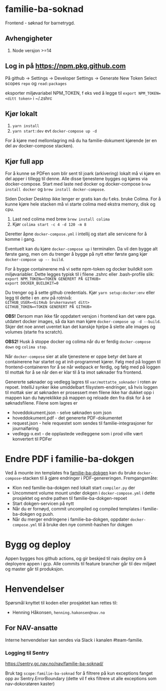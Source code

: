 # familie-ba-soknad

Frontend - søknad for barnetrygd.

## Avhengigheter
1. Node versjon >=14


## Log in på https://npm.pkg.github.com
På github -> Settings -> Developer Settings -> Generate New Token
Select scopes `repo` og `read:packages`

eksporter miljøvariabel NPM_TOKEN, f eks ved å legge til 
`export NPM_TOKEN=<ditt token>` i ~/.zshrc

## Kjør lokalt

1. `yarn install`
2. `yarn start:dev` evt `docker-compose up -d`

For å kjøre med mellomlagring må du ha familie-dokument kjørende (er en del av docker-compose stacken). 

## Kjør full app
For å kunne se PDFen som blir sent til joark (arkivering) lokalt må vi kjøre en del apper i tillegg til denne.
Alle disse tjenestene bygges og kjøres via docker-compose. Start med laste ned docker og docker-compose `brew install docker` og `brew install docker-compose`. 

Siden Docker Desktop ikke lenger er gratis kan du f.eks. bruke Colima. For å kunne kjøre hele stacken må vi starte colima med ekstra memory, disk og cpu.
1. Last ned colima med brew `brew install colima`
2. Kjør `colima start -c 4 -d 120 -m 8`

Deretter åpne `docker-compose.yml`
i intellij og start alle servicene for å komme i gang. 

Eventuelt kan du kjøre `docker-compose up` i terminalen. Da vil den bygge alt første gang, men om du trenger å bygge på nytt etter første gang kjør 
`docker-compose up -- build`. 

For å bygge containerene må vi sette npm-token og docker buildkit som miljøvariabler. Dette legges typisk til i filene .zshrc eller .bash-profile slik:\
`export NPM_TOKEN=<TOKEN GENERERT PÅ GITHUB>`\
`export DOCKER_BUILDKIT=0`

Du trenger og å sette github credentials. Kjør `yarn setup:docker:env` eller legg til dette i en .env på rotnivå:\
`GITHUB_USER=<GitHub brukernavnet ditt>`\
`GITHUB_TOKEN=<TOKEN GENERERT PÅ GITHUB>`

**OBS!** Dersom man ikke får oppdatert versjon i frontend kan det være pga. utdatert docker images, så da kan man kjøre `docker-compose up -d --build`. 
Skjer det noe annet uventet kan det kanskje hjelpe å slette alle images og volumes (starte fra scratch).

**OBS2!** Husk å stoppe docker og colima når du er ferdig `docker-compose down` og `colima stop`.

Når `docker-compose` sier at alle tjenestene er oppe betyr det bare at containerene har startet og at init-programmet
kjører. Følg med på loggen til frontend-containeren for å se når webpack er ferdig, og følg med på loggen til mottak
for å se når den er klar til å ta imot søknader fra frontend.

Genererte søknader og vedlegg lagres til `var/mottatte_soknader` i roten av repoet. IntelliJ synker ikke umiddelbart
filsystem-endringer, så hvis loggen til mottak sier at søknaden er prosessert men filene ikke har dukket opp i mappen
kan du høyreklikke på mappen og reloade den fra disk for å se søknadsfilene. Filene som lagres er

* hoveddokument.json - selve søknaden som json
* hoveddokument.pdf - det genererte PDF-dokumentet
* request.json - hele requestet som sendes til familie-integrasjoner for journalføring
* vedlegg-x.ext - de opplastede vedleggene som i prod ville vært konvertert til PDFer

# Endre PDF i familie-ba-dokgen
Ved å mounte inn templates fra [familie-ba-dokgen](https://github.com/navikt/familie-ba-dokgen) kan du bruke
`docker-compose`-stacken til å gjøre endringer i PDF-genereringen. Fremgangsmåte:

* Klon ned familie-ba-dokgen ned lokalt start `compiler.py` der
* Uncomment volume mount under dokgen i `docker-compose.yml` i dette prosjektet og endre pathen til familie-ba-dokgen-repoet
* Start dokgen-servicen på nytt
* Når du er fornøyd, commit uncompiled og compiled templates i familie-ba-dokgen og push.
* Når du merger endringene i familie-ba-dokgen, oppdater `docker-compose.yml` til å bruke den nye commit-hashen for dokgen

# Bygg og deploy
Appen bygges hos github actions, og gir beskjed til nais deploy om å deployere appen i gcp. Alle commits til feature brancher går til dev miljøet og master går til produksjon.

# Henvendelser

Spørsmål knyttet til koden eller prosjektet kan rettes til:

* Henning Håkonsen, `henning.hakonsen@nav.no`

## For NAV-ansatte

Interne henvendelser kan sendes via Slack i kanalen #team-familie.


### Logging til Sentry
https://sentry.gc.nav.no/nav/familie-ba-soknad/

Bruk tag ``` scope:familie-ba-soknad ``` for å filtrere på kun exceptions fanget opp av Sentry.ErrorBoundary (dette vil f eks filtrere ut alle exceptions som nav-dokoratøren kaster)
